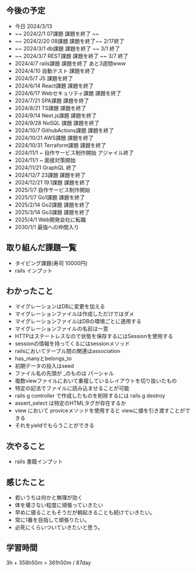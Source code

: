 ## 今後の予定
- 今日 2024/3/13
- ~~ 2024/2/1 07課題 課題を終了 ~~
- ~~ 2024/2/20 08課題 課題を終了~~ 2/17終了
- ~~ 2024/3/1 db課題 課題を終了 ~~ 3/1 終了
- ~~ 2024/3/7 REST課題 課題を終了 ~~ 3/7 終了
- 2024/4/7 rails課題 課題を終了 あと3週間www
- 2024/4/10 自動テスト 課題を終了
- 2024/5/7 JS 課題を終了
- 2024/6/14 React課題 課題を終了
- 2024/6/17 Webセキュリティ課題 課題を終了
- 2024/7/21 SPA課題 課題を終了
- 2024/8/21 TS課題 課題を終了
- 2024/9/14 Next.js課題 課題を終了
- 2024/9/28 NoSQL 課題 課題を終了
- 2024/10/7 GithubActions課題 課題を終了
- 2024/10/21 AWS課題 課題を終了
- 2024/10/31 Terraform課題 課題を終了
- 2024/11/1 ~ 自作サービス制作開始 アジャイル終了
- 2024/11/1 ~ 面接対策開始
- 2024/11/21 GraphQL 終了
- 2024/12/7 23課題 課題を終了
- 2024/12/21 19.1課題 課題を終了
- 2025/1/7 自作サービス制作開始
- 2025/1/7 Go1課題 課題を終了
- 2025/2/14 Go2課題 課題を終了
- 2025/3/14 Go3課題 課題を終了
- 2025/4/1 Web開発会社に転職
- 2030/1/1 最強への仲間入り

## 取り組んだ課題一覧
- タイピング課題(寿司 10000円)
- rails インプット
## わかったこと
- マイグレーションはDBに変更を加える
- マイグレーションファイルは作成しただけではダメ
- マイグレーションファイルはDBの環境ごとに適用する
- マイグレーションファイルの名前は一意
- HTTPはステートレスなので状態を保存するにはSessionを使用する
- sessionの情報を持ってくるにはsessionメソッド
- railsにおいてテーブル間の関連はassociation
- has_manyとbelongs_to
- 初期データの投入はseed
- ファイル名の先頭が _のものは パーシャル
- 複数viewファイルにおいて重複しているレイアウトを切り抜いたもの
- 特定の記法でファイルに読み込ませることが可能
- rails g controller で作成したものを削除するには rails g destroy
- assert_select は特定のHTMLタグが存在するか
- view において proviceメソッドを使用すると viewに値を引き渡すことができる
- それをyieldでもらうことができる
## 次やること
- rails 書籍インプット
## 感じたこと
- 若いうちは何かと無理が効く
- 体を壊さない程度に頑張っていきたい
- 早めに寝ることもそうだが朝起きることも続けていきたい。
- 常に1番を目指して頑張りたい。
- 必死にくらいついていきたいと思う。
## 学習時間
3h + 358h50m 
= 361h50m / 87day

